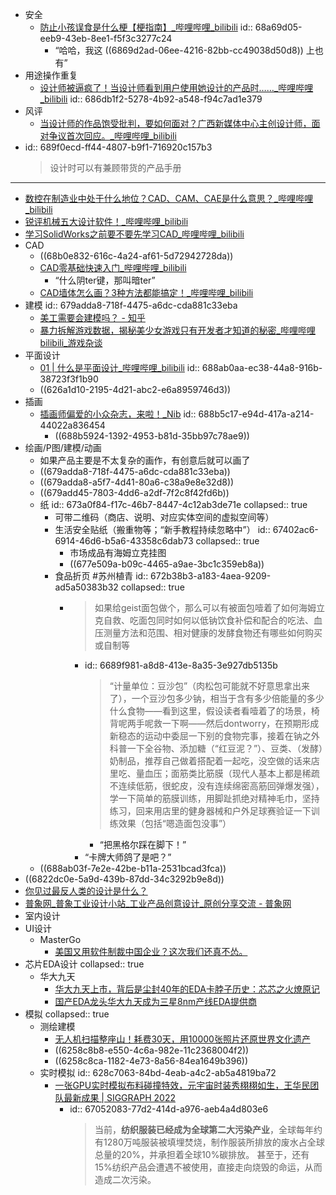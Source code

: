 - 安全
	- [防止小孩误食是什么梗【梗指南】_哔哩哔哩_bilibili](https://www.bilibili.com/video/BV1kR4y1u7ER/)
	  id:: 68a69d05-eeb9-43eb-8ee1-f5f3c3277c24
		- “哈哈，我这 ((6869d2ad-06ee-4216-82bb-cc49038d50d8)) 上也有”
- 用途操作重复
	- [设计师被逼疯了！当设计师看到用户使用她设计的产品时……_哔哩哔哩_bilibili](https://www.bilibili.com/video/BV1k44y1y72J/)
	  id:: 686db1f2-5278-4b92-a548-f94c7ad1e379
- 风评
	- [当设计师的作品饱受批判，要如何面对？广西新媒体中心主创设计师，面对争议首次回应。_哔哩哔哩_bilibili](https://www.bilibili.com/video/BV1Yy4y1T7Rt/)
- id:: 689f0ecd-ff44-4807-b9f1-716920c157b3
  >设计时可以有兼顾带货的产品手册
- ---
- [数控在制造业中处于什么地位？CAD、CAM、CAE是什么意思？_哔哩哔哩_bilibili](https://www.bilibili.com/video/BV1RS4y1k7pW/)
- [锐评机械五大设计软件！_哔哩哔哩_bilibili](https://www.bilibili.com/video/BV15stoz6Eyn/)
- [学习SolidWorks之前要不要先学习CAD_哔哩哔哩_bilibili](https://www.bilibili.com/video/BV1h24y1P7NH/)
- CAD
	- ((68b0e832-616c-4a24-af61-5d72942728da))
	- [CAD零基础快速入门_哔哩哔哩_bilibili](https://www.bilibili.com/video/BV1ZCHrzSEn7)
		- “什么阴ter键，那叫暗ter”
	- [CAD墙体怎么画？3种方法都能搞定！_哔哩哔哩_bilibili](https://www.bilibili.com/video/BV1s2VnzUEzL/)
- 建模
  id:: 679adda8-718f-4475-a6dc-cda881c33eba
	- [美工需要会建模吗？ - 知乎](https://www.zhihu.com/question/427425576)
	- [暴力拆解游戏数据，揭秘美少女游戏只有开发者才知道的秘密_哔哩哔哩bilibili_游戏杂谈](https://www.bilibili.com/video/BV1bw4m1e77n)
- 平面设计
	- [01 | 什么是平面设计_哔哩哔哩_bilibili](https://www.bilibili.com/video/BV1ub411b7p5/)
	  id:: 688ab0aa-ec38-44a8-916b-38723f3f1b90
	- ((626a1d10-2195-4d21-abc2-e6a8959746d3))
- 插画
	- [插画师偏爱的小众杂志，来啦！_Nib](https://www.sohu.com/a/471611779_121118769)
	  id:: 688b5c17-e94d-417a-a214-44022a836454
		- ((688b5924-1392-4953-b81d-35bb97c78ae9))
- 绘画/P图/建模/动画
	- 如果产品主要是不太复杂的画作，有创意后就可以画了
	- ((679adda8-718f-4475-a6dc-cda881c33eba))
	- ((679adda8-a5f7-4d41-80a6-c38a9e8e32d8))
	- ((679add45-7803-4dd6-a2df-7f2c8f42fd6b))
	- 纸
	  id:: 673a0f84-f17c-46b7-8447-4c12ab3de71e
	  collapsed:: true
		- 可带二维码（商店、说明、对应实体空间的虚拟空间等）
		- 生活安全贴纸（搬重物等；“新手教程持续忽略中”）
		  id:: 67402ac6-6914-46d6-b5a6-43358c6dab73
		  collapsed:: true
			- 市场成品有海姆立克挂图
			- ((677e509a-b09c-4465-a9ae-3bc1c359eb8a))
		- 食品折页 #苏州植青
		  id:: 672b38b3-a183-4aea-9209-ad5a50383b32
		  collapsed:: true
			- >如果给geist面包做个，那么可以有被面包噎着了如何海姆立克自救、吃面包同时如何以低钠饮食补偿和配合的吃法、血压测量方法和范围、相对健康的发酵食物还有哪些如何购买或自制等
				- id:: 6689f981-a8d8-413e-8a35-3e927db5135b
				  >“计量单位：豆沙包”（肉松包可能就不好意思拿出来了），一个豆沙包多少钠，相当于含有多少倍能量的多少什么食物——看到这里，假设读者看噎着了的场景，椅背呢两手呢救一下啊——然后dontworry，在预期形成新稳态的运动中委屈一下别的食物完事，接着在钠之外科普一下全谷物、添加糖（“红豆泥？”）、豆类、（发酵）奶制品，推荐自己做着搭配着一起吃，没空做的话来店里吃、量血压；面筋类比筋膜（现代人基本上都是稀疏不连续低筋，很蛇皮，没有连续绵密高筋回弹爆发强），学一下简单的筋膜训练，用脚趾抓绝对精神毛巾，坚持练习，回来用店里的健身器械和户外足球赛验证一下训练效果（包括“嗯造面包没事”）
					- “把黑格尔踩在脚下！”
				- “卡牌大师鸽了是吧？”
	- ((688ab03f-7e2e-42be-b11a-2531bcad3fca))
- ((6822dc0e-5a9d-439b-87dd-34c3292b9e8d))
- [你见过最反人类的设计是什么？](https://www.zhihu.com/question/57773589)
- [普象网_普象工业设计小站_工业产品创意设计_原创分享交流 - 普象网](https://www.puxiang.com/)
- 室内设计
- UI设计
	- MasterGo
		- [美国又用软件制裁中国企业？这次我们还真不怂。](https://mp.weixin.qq.com/s/mMErAmso7dF0Ik5nF_pZjA)
- 芯片EDA设计
  collapsed:: true
	- 华大九天
		- [华大九天上市，背后是尘封40年的EDA卡脖子历史：芯芯之火燎原记](https://new.qq.com/omn/20210807/20210807A05QH700.html)
		- [国产EDA龙头华大九天成为三星8nm产线EDA提供商](https://user.guancha.cn/main/content?id=645288)
- 模拟
  collapsed:: true
	- 测绘建模
		- [无人机扫描整座山！耗费30天，用10000张照片还原世界文化遗产](https://www.bilibili.com/video/BV1yS4y1w7V1)
		- ((6258c8b8-e550-4c6a-982e-11c2368004f2))
		- ((6258c8ca-1182-4e73-8a56-84ea1649b396))
	- 实时模拟
	  id:: 628c7063-84bd-4eab-a4c2-ab5a4819ba72
		- [一张GPU实时模拟布料碰撞特效，元宇宙时装秀栩栩如生，王华民团队最新成果 | SIGGRAPH 2022](https://mp.weixin.qq.com/s/kK5mXicPGFVZxWi-BZqkBA)
			- id:: 67052083-77d2-414d-a976-aeb4a4d803e6
			  >当前，**纺织服装已经成为全球第二大污染产业**，全球每年约有1280万吨服装被填埋焚烧，制作服装所排放的废水占全球总量的20%，并承担着全球10%碳排放。
			  甚至于，还有15%纺织产品会遭遇不被使用，直接走向烧毁的命运，从而造成二次污染。